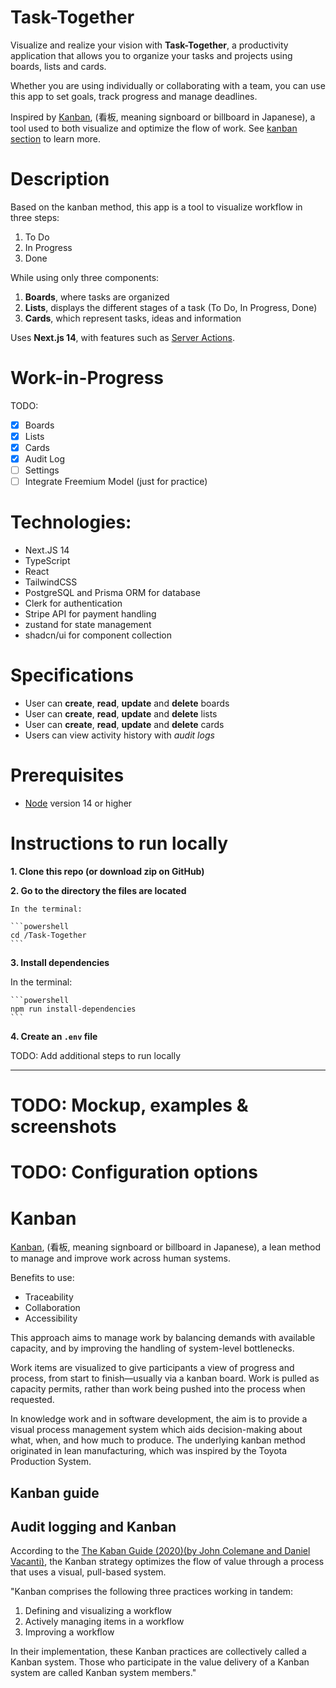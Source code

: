 # Task-Together

Visualize and realize your vision with **Task-Together**, a productivity application that allows you to organize your tasks and projects using boards, lists and cards.

Whether you are using individually or collaborating with a team, you can use this app to set goals, track progress and manage deadlines.

Inspired by [Kanban](<https://en.wikipedia.org/wiki/Kanban_(development)>), (看板, meaning signboard or billboard in Japanese), a tool used to both visualize and optimize the flow of work. See [kanban section](#kanban) to learn more.

# Description

Based on the kanban method, this app is a tool to visualize workflow in three steps:

1. To Do
2. In Progress
3. Done

While using only three components:

1. **Boards**, where tasks are organized
2. **Lists**, displays the different stages of a task (To Do, In Progress, Done)
3. **Cards**, which represent tasks, ideas and information

Uses **Next.js 14**, with features such as [Server Actions](https://nextjs.org/blog/next-14#server-actions-stable).

# Work-in-Progress

TODO:

- [x] Boards
- [x] Lists
- [x] Cards
- [x] Audit Log
- [ ] Settings
- [ ] Integrate Freemium Model (just for practice)

# Technologies:

- Next.JS 14
- TypeScript
- React
- TailwindCSS
- PostgreSQL and Prisma ORM for database
- Clerk for authentication
- Stripe API for payment handling
- zustand for state management
- shadcn/ui for component collection

# Specifications

- User can **create**, **read**, **update** and **delete** boards
- User can **create**, **read**, **update** and **delete** lists
- User can **create**, **read**, **update** and **delete** cards
- Users can view activity history with _audit logs_

# Prerequisites

- [Node](https://nodejs.org/en/download) version 14 or higher

# Instructions to run locally

**1. Clone this repo (or download zip on GitHub)**

**2. Go to the directory the files are located**

    In the terminal:

    ```powershell
    cd /Task-Together
    ```

**3. Install dependencies**

In the terminal:

    ```powershell
    npm run install-dependencies
    ```

**4. Create an `.env` file**

TODO: Add additional steps to run locally

---

# TODO: Mockup, examples & screenshots

# TODO: Configuration options

# Kanban

[Kanban](<https://en.wikipedia.org/wiki/Kanban_(development)>), (看板, meaning signboard or billboard in Japanese), a lean method to manage and improve work across human systems.

Benefits to use:

- Traceability
- Collaboration
- Accessibility

This approach aims to manage work by balancing demands with available capacity, and by improving the handling of system-level bottlenecks.

Work items are visualized to give participants a view of progress and process, from start to finish—usually via a kanban board. Work is pulled as capacity permits, rather than work being pushed into the process when requested.

In knowledge work and in software development, the aim is to provide a visual process management system which aids decision-making about what, when, and how much to produce. The underlying kanban method originated in lean manufacturing, which was inspired by the Toyota Production System.

## Kanban guide

## Audit logging and Kanban

According to the [The Kaban Guide (2020)(by John Colemane and Daniel Vacanti)](https://kanbanguides.org/english/), the Kanban strategy optimizes the flow of value through a process that uses a visual, pull-based system.

"Kanban comprises the following three practices working in tandem:

1. Defining and visualizing a workflow
2. Actively managing items in a workflow
3. Improving a workflow

In their implementation, these Kanban practices are collectively called a Kanban system. Those who participate in the value delivery of a Kanban system are called Kanban system members."
